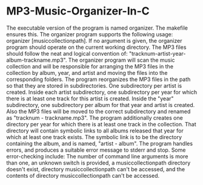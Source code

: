 # MP3-Music-Organizer-In-C

The executable version of the program is named organizer. The makefile ensures this. The organizer program supports the following usage: organizer [musiccollectionpath]. If no argument is given, the organizer program should operate on the current working directory. The MP3 files should follow the neat and logical convention of: "tracknum-artist-year-album-trackname.mp3". The organizer program will scan the music collection and will be responsible for arranging the MP3 files in the collection by album, year, and artist and moving the files into the corresponding folders. The program reorganizes the MP3 files in the path so that they are stored in subdirectories. One subdirectory per artist is created. Inside each artist subdirectory, one subdirectory per year for which there is at least one track for this artist is created. Inside the "year" subdirectory, one subdirectory per album for that year and artist is created. Also the MP3 files will be moved to the correct subdirectory and renamed as "tracknum - trackname.mp3". The program additionally creates one directory per year for which there is at least one track in the collection. That directory will contain symbolic links to all albums released that year for which at least one track exists. The symbolic link is to be the directory containing the album, and is named, "artist - album". The program handles errors, and produces a suitable error message to stderr and stop. Some error-checking include: The number of command line arguments is more than one, an unknown switch is provided, a musiccollectionpath directory doesn't exist, directory musiccollectionpath can't be accessed, and the contents of directory musiccollectionpath can't be accessed.
